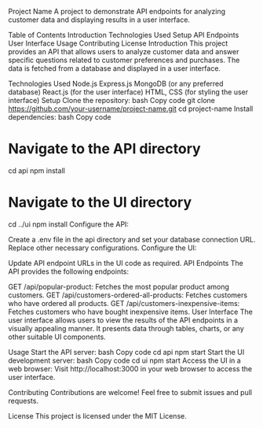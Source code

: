Project Name
A project to demonstrate API endpoints for analyzing customer data and displaying results in a user interface.

Table of Contents
Introduction
Technologies Used
Setup
API Endpoints
User Interface
Usage
Contributing
License
Introduction
This project provides an API that allows users to analyze customer data and answer specific questions related to customer preferences and purchases. The data is fetched from a database and displayed in a user interface.

Technologies Used
Node.js
Express.js
MongoDB (or any preferred database)
React.js (for the user interface)
HTML, CSS (for styling the user interface)
Setup
Clone the repository:
bash
Copy code
git clone https://github.com/your-username/project-name.git
cd project-name
Install dependencies:
bash
Copy code
# Navigate to the API directory
cd api
npm install

# Navigate to the UI directory
cd ../ui
npm install
Configure the API:

Create a .env file in the api directory and set your database connection URL.
Replace other necessary configurations.
Configure the UI:

Update API endpoint URLs in the UI code as required.
API Endpoints
The API provides the following endpoints:

GET /api/popular-product: Fetches the most popular product among customers.
GET /api/customers-ordered-all-products: Fetches customers who have ordered all products.
GET /api/customers-inexpensive-items: Fetches customers who have bought inexpensive items.
User Interface
The user interface allows users to view the results of the API endpoints in a visually appealing manner. It presents data through tables, charts, or any other suitable UI components.

Usage
Start the API server:
bash
Copy code
cd api
npm start
Start the UI development server:
bash
Copy code
cd ui
npm start
Access the UI in a web browser:
Visit http://localhost:3000 in your web browser to access the user interface.

Contributing
Contributions are welcome! Feel free to submit issues and pull requests.

License
This project is licensed under the MIT License.
